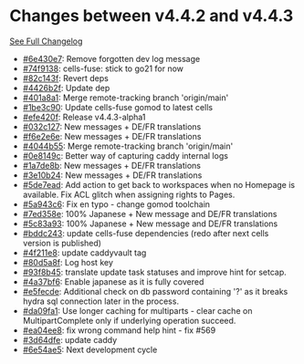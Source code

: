 # Changes between v4.4.2 and v4.4.3

[See Full Changelog](https://github.com/pydio/cells/compare/v4.4.2...v4.4.3)

- [#6e430e7](https://github.com/pydio/cells/commit/6e430e7e412fa67cfa5d2b8012c950bff84172c4): Remove forgotten dev log message
- [#74f9138](https://github.com/pydio/cells/commit/74f9138ee39e733617462817e0d2237c2bb79bdd): cells-fuse: stick to go21 for now
- [#82c143f](https://github.com/pydio/cells/commit/82c143f512709f0a1a35f18de914518003892c20): Revert deps
- [#4426b2f](https://github.com/pydio/cells/commit/4426b2f46fe60f623578499a2d5ecfddb7f22fc1): Update dep
- [#401a8a1](https://github.com/pydio/cells/commit/401a8a13d73ba8735d589fe55cb00f95c4e75370): Merge remote-tracking branch 'origin/main'
- [#1be3c90](https://github.com/pydio/cells/commit/1be3c901d060caa7b3a993b2e7dfc9dba1deb4b0): Update cells-fuse gomod to latest cells
- [#efe420f](https://github.com/pydio/cells/commit/efe420ffb563f588f1bd30d4c41a32902ffded58): Release v4.4.3-alpha1
- [#032c127](https://github.com/pydio/cells/commit/032c127247de48327065bcb06bb9880d976403fc): New messages + DE/FR translations
- [#f6e2e6e](https://github.com/pydio/cells/commit/f6e2e6ed7693e7291c85cebaf97eacd94c006823): New messages + DE/FR translations
- [#4044b55](https://github.com/pydio/cells/commit/4044b557b9e8beb0f2f19862f6e27b4aa4089376): Merge remote-tracking branch 'origin/main'
- [#0e8149c](https://github.com/pydio/cells/commit/0e8149c9318e73e1b86a85feed6ba3afe77011ab): Better way of capturing caddy internal logs
- [#1a7de8b](https://github.com/pydio/cells/commit/1a7de8b2564885c137ffc8a0f4f4ec370df5767c): New messages + DE/FR translations
- [#3e10b24](https://github.com/pydio/cells/commit/3e10b24a596897e5d414b76f0d44fc68973ece7f): New messages + DE/FR translations
- [#5de7ead](https://github.com/pydio/cells/commit/5de7ead08cc646bafd963a20571050e596cda689): Add action to get back to workspaces when no Homepage is available. Fix ACL glitch when assigning rights to Pages.
- [#5a943c6](https://github.com/pydio/cells/commit/5a943c610ca8549b6e26d5cf0ddd5083d57cf6f7): Fix en typo - change gomod toolchain
- [#7ed358e](https://github.com/pydio/cells/commit/7ed358eaa1a4b8a26f9e5cb958b40b5d27bf24eb): 100% Japanese + New message and DE/FR translations
- [#5c83a93](https://github.com/pydio/cells/commit/5c83a9361fca1106d715ae6d712b8c5e617f7b38): 100% Japanese + New message and DE/FR translations
- [#bddc243](https://github.com/pydio/cells/commit/bddc243dd6f5d6cf613a93096398b2dd0661c68f): update cells-fuse dependencies (redo after next cells version is published)
- [#4f211e8](https://github.com/pydio/cells/commit/4f211e8a50fa450f6c8b717240963742734b2b98): update caddyvault tag
- [#80d5a8f](https://github.com/pydio/cells/commit/80d5a8fb159c5d91683fb060747306bdc28d5e4b): Log host key
- [#93f8b45](https://github.com/pydio/cells/commit/93f8b452a2f93fa4e77f9298316193a1bd344388): translate update task statuses and improve hint for setcap.
- [#4a37bf6](https://github.com/pydio/cells/commit/4a37bf614c6ddab6913928af52126572c082b408): Enable japanese as it is fully covered
- [#e5fecde](https://github.com/pydio/cells/commit/e5fecdee6007346a1940fae2200e0b305aeec098): Additional check on db password containing '?' as it breaks hydra sql connection later in the process.
- [#da09fa1](https://github.com/pydio/cells/commit/da09fa153399e98d3a00db898fc96421d4530a2e): Use longer caching for multiparts - clear cache on MultipartComplete only if underlying operation succeed.
- [#ea04ee8](https://github.com/pydio/cells/commit/ea04ee8c54453f017df28724ecce8b87e5217fcb): fix wrong command help hint - fix #569
- [#3d64dfe](https://github.com/pydio/cells/commit/3d64dfe4389c0a88db115e28886d3cc093970c68): update caddy
- [#6e54ae5](https://github.com/pydio/cells/commit/6e54ae5964172a7a3a3a22ca05161f5eed812392): Next development cycle
